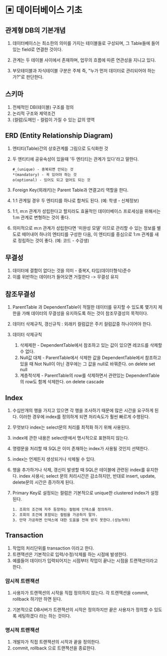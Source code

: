 # ▣ 데이터베이스 기초

## 관계형 DB의 기본개념

1. 데이터베이스는 최소한의 의미를 가지는 테이블들로 구성되며, 그 Table들에 들어있는 field로 연결한 것이다.

1. 관계는 두 테이블 사이에서 존재하며, 업무의 흐름에 따른 연관성을 지니고 있다.

1. 부모테이블과 자식테이블 구분은 주체 즉, "누가 먼저 데이터로 관리되어야 하는가?"로 판단한다.

## 스키마

1. 전체적인 DB(테이블) 구조를 정의
1. 논리적 구조와 제약조건
1. (컬럼)도메인 - 컬럼이 가질 수 있는 값의 영역

## ERD (Entity Relationship Diagram)

1.  엔티티(Table)간의 상호관계를 그림으로 도식화한 것
1.  두 엔티티에 공유속성이 있을때 '두 엔티티는 관계가 있다'라고 말한다.

        #_(unique) - 중복되면 안되는 것
        *(mandatory) - 꼭 있어야 하는 것
        o(optional) - 있어도 되고 없어도 되는 것

1.  Foreign Key(외래키)는 Parent Table과 연결고리 역할을 한다.
1.  1:1 관계일 경우 두 엔티티를 하나로 합쳐도 된다. (예: 학생 - 신체정보)
1.  1:1, m:n 관계가 성립한다고 할지라도 효율적인 데이터베이스 프로세싱을 위해서는 1:m 관계로 변형하는 것이 좋다.
1.  의미적으로 m:n 관계가 성립한다면 '미완성 모델' 이므로 관리할 수 있는 정보를 별도로 떼어내어 하나의 엔티티를 구성한 다음, 이 엔티티를 중심으로 1:m 관계를 새로 정립하는 것이 좋다. (예: 코드 - 수강생)

## 무결성

1. 데이터에 결함이 없다는 것을 의미 - 중복X, 타입(데이터형식)준수
1. 이를 위반하는 데이터가 들어오면 거절한다 -> 무결성 유지

## 참조무결성

1. ParentTable 과 DependentTable이 적절한 데이터를 유지할 수 있도록 몇가지 제한을 가해 데이터의 무결성을 유지하도록 하는 것이 참조무결성의 목적이다.

1. 데이터 삭제규칙, 갱신규칙 : 외래키 컬럼값은 주키 컬럼값중 하나이어야 한다.
1. 데이터 삭제규칙
   1. 삭제제한 - DependentTable에서 참조하고 있는 값이 있으면 레코드를 삭제할 수 없다.
   2. Null값 대체 - ParentTable에서 삭제한 값을 DependentTable에서 참조하고 있을 때 Not Null이 아닌 경우에는 그 값을 null로 바꿔준다. on delete set null
   3. 계층적삭제 - ParentTable의 row를 삭제하면서 관련있는 DependentTable의 row도 함께 삭제한다. on delete cascade

## Index

1.  수십만개의 행을 가지고 있으면 각 행을 조사하기 때문에 많은 시간을 요구하게 된다. 이러한 경우에 index를 정의하게 되면 처리속도가 훨씬 빠르게 수행된다.
1.  무엇보다 index는 select문의 처리를 최적화 하기 위해 사용된다.

1.  index에 관한 내용은 select문에서 명시적으로 표현하지 않는다.

1.  명령문을 처리할 때 SQL은 이미 존재하는 index가 사용될 것인지 선택한다.

1.  index는 언제든지 생성되거나 삭제될 수 있다.

1.  행을 추가하거나 삭제, 갱신이 발생할 때 SQL은 테이블에 관련된 index를 유지한다. index 사용시; select 문의 처리시간은 감소하지만, 반대로 insert, update, delete문의 시간은 증가하게 된다.

1.  Primary Key로 설정되는 컬럼은 기본적으로 unique한 clustered index가 설정된다.

        1. 조회의 조건에 자주 등장하는 컬럼에 인덱스를 정의하자.
        2. 조회의 조건에 포함되는 컬럼을 가공하지 말자.
        3. 만약 가공하면 인덱스에 대한 도움을 전혀 받지 못한다.(성능저하)

## Transaction

1. 작업의 처리단위를 transaction 이라고 한다.
1. 트랜잭션은 기본적으로 입력/수정/삭제를 하는 시점에 발생한다.
1. 예를들어 데이터가 입력되어지는 시점부터 작업이 끝나는 시점을 트랜잭션이라고 한다.

### 암시적 트랜잭션

1. 사용자가 트랜잭션의 시작을 직접 정의하지 않는다. 각 트랜잭션을 commit, rollback 하기만 하면 된다.

1. 기본적으로 DB서버가 트랜잭션의 시작은 정의하지만 끝은 사용자가 정의할 수 있도록 세팅하겠다 라는 하는 것이다.

### 명시적 트랜잭션

1. 개발자가 직접 트랜잭션의 시작과 끝을 정의한다.
1. commit, rollback 으로 트랜잭션을 종료한다.
